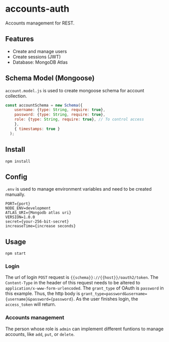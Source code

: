 # accounts-auth
Accounts management for REST.

## Features
* Create and manage users
* Create sessions (JWT)
* Database: MongoDB Atlas

## Schema Model (Mongoose)
`account.model.js` is used to create mongoose schema for account collection. 
``` JavaScript
const accountSchema = new Schema({
    username: {type: String, require: true},
    password: {type: String, require: true},
    role: {type: String, require: true}, // To control access
    },
    { timestamps: true }
  );
```
## Install
```
npm install
```

## Config
`.env` is used to manage environment variables and need to be created manually.
```
PORT={port}
NODE_ENV=development
ATLAS_URI={Mongodb atlas uri}
VERSION=1.0.0
secret={your-256-bit-secret}
increaseTime={increase seconds}
```

## Usage
```
npm start
```
### Login
The url of login `POST` request is `{{schema}}://{{host}}/oauth2/token`. The `Content-Type` in the header of this request needs to be altered to `application/x-www-form-urlencoded`. The `grant_type` of OAuth is `password` in this example. Thus, the http body is `grant_type=password&username={username}&password={password}`. As the user finishes login, the `access_token` will return.


### Accounts management
The person whose role is `admin` can implement different funtions to manage accounts, like `add`, `put`, or `delete`. 
